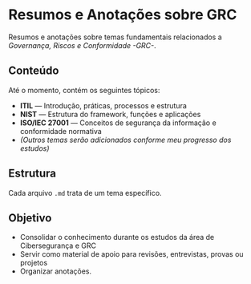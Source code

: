 
# Resumos e Anotações sobre GRC

Resumos e anotações sobre temas fundamentais relacionados a *Governança, Riscos e Conformidade -GRC-*. 

##  Conteúdo

Até o momento, contém os seguintes tópicos:

- **ITIL** — Introdução, práticas, processos e estrutura
- **NIST** — Estrutura do framework, funções e aplicações
- **ISO/IEC 27001** — Conceitos de segurança da informação e conformidade normativa
- *(Outros temas serão adicionados conforme meu progresso dos estudos)*

##  Estrutura

Cada arquivo `.md` trata de um tema específico.

##  Objetivo

- Consolidar o conhecimento durante os estudos da área de Cibersegurança e GRC
- Servir como material de apoio para revisões, entrevistas, provas ou projetos
- Organizar anotações.


